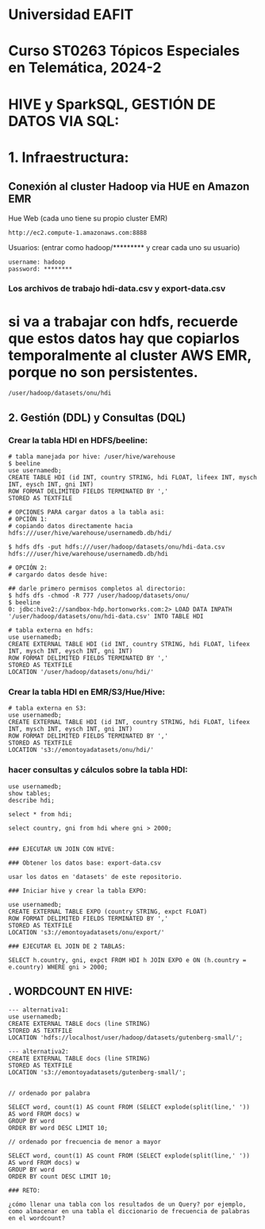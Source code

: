 # Universidad EAFIT
# Curso ST0263 Tópicos Especiales en Telemática, 2024-2

# HIVE y SparkSQL, GESTIÓN DE DATOS VIA SQL:

# 1. Infraestructura:

## Conexión al cluster Hadoop via HUE en Amazon EMR

Hue Web (cada uno tiene su propio cluster EMR)

    http://ec2.compute-1.amazonaws.com:8888
    

Usuarios: (entrar como hadoop/********* y crear cada uno su usuario)

    username: hadoop
    password: ********
  
### Los archivos de trabajo hdi-data.csv y export-data.csv
# si va a trabajar con hdfs, recuerde que estos datos hay que copiarlos temporalmente al cluster AWS EMR, porque no son persistentes.

```
/user/hadoop/datasets/onu/hdi
```

## 2. Gestión (DDL) y Consultas (DQL)

### Crear la tabla HDI en HDFS/beeline:

    # tabla manejada por hive: /user/hive/warehouse
    $ beeline 
    use usernamedb;
    CREATE TABLE HDI (id INT, country STRING, hdi FLOAT, lifeex INT, mysch INT, eysch INT, gni INT) 
    ROW FORMAT DELIMITED FIELDS TERMINATED BY ','
    STORED AS TEXTFILE

    # OPCIONES PARA cargar datos a la tabla asi:
    # OPCIÓN 1:
    # copiando datos directamente hacia hdfs:///user/hive/warehouse/usernamedb.db/hdi/

    $ hdfs dfs -put hdfs:///user/hadoop/datasets/onu/hdi-data.csv hdfs:///user/hive/warehouse/usernamedb.db/hdi

    # OPCIÓN 2:
    # cargardo datos desde hive:

    ## darle primero permisos completos al directorio:
    $ hdfs dfs -chmod -R 777 /user/hadoop/datasets/onu/
    $ beeline
    0: jdbc:hive2://sandbox-hdp.hortonworks.com:2> LOAD DATA INPATH '/user/hadoop/datasets/onu/hdi-data.csv' INTO TABLE HDI

    # tabla externa en hdfs: 
    use usernamedb;
    CREATE EXTERNAL TABLE HDI (id INT, country STRING, hdi FLOAT, lifeex INT, mysch INT, eysch INT, gni INT) 
    ROW FORMAT DELIMITED FIELDS TERMINATED BY ',' 
    STORED AS TEXTFILE 
    LOCATION '/user/hadoop/datasets/onu/hdi/'

### Crear la tabla HDI en EMR/S3/Hue/Hive:

    # tabla externa en S3: 
    use usernamedb;
    CREATE EXTERNAL TABLE HDI (id INT, country STRING, hdi FLOAT, lifeex INT, mysch INT, eysch INT, gni INT) 
    ROW FORMAT DELIMITED FIELDS TERMINATED BY ',' 
    STORED AS TEXTFILE 
    LOCATION 's3://emontoyadatasets/onu/hdi/'


### hacer consultas y cálculos sobre la tabla HDI:

    use usernamedb;
    show tables;
    describe hdi;

    select * from hdi;

    select country, gni from hdi where gni > 2000;    


    ### EJECUTAR UN JOIN CON HIVE:

    ### Obtener los datos base: export-data.csv

    usar los datos en 'datasets' de este repositorio.

    ### Iniciar hive y crear la tabla EXPO:

    use usernamedb;
    CREATE EXTERNAL TABLE EXPO (country STRING, expct FLOAT) 
    ROW FORMAT DELIMITED FIELDS TERMINATED BY ',' 
    STORED AS TEXTFILE 
    LOCATION 's3://emontoyadatasets/onu/export/'

    ### EJECUTAR EL JOIN DE 2 TABLAS:

    SELECT h.country, gni, expct FROM HDI h JOIN EXPO e ON (h.country = e.country) WHERE gni > 2000;

## . WORDCOUNT EN HIVE:

    --- alternativa1:
    use usernamedb;
    CREATE EXTERNAL TABLE docs (line STRING) 
    STORED AS TEXTFILE 
    LOCATION 'hdfs://localhost/user/hadoop/datasets/gutenberg-small/';

    --- alternativa2:
    CREATE EXTERNAL TABLE docs (line STRING) 
    STORED AS TEXTFILE 
    LOCATION 's3://emontoyadatasets/gutenberg-small/';


    // ordenado por palabra

    SELECT word, count(1) AS count FROM (SELECT explode(split(line,' ')) AS word FROM docs) w 
    GROUP BY word 
    ORDER BY word DESC LIMIT 10;

    // ordenado por frecuencia de menor a mayor

    SELECT word, count(1) AS count FROM (SELECT explode(split(line,' ')) AS word FROM docs) w 
    GROUP BY word 
    ORDER BY count DESC LIMIT 10;

    ### RETO:

    ¿cómo llenar una tabla con los resultados de un Query? por ejemplo, como almacenar en una tabla el diccionario de frecuencia de palabras en el wordcount?
